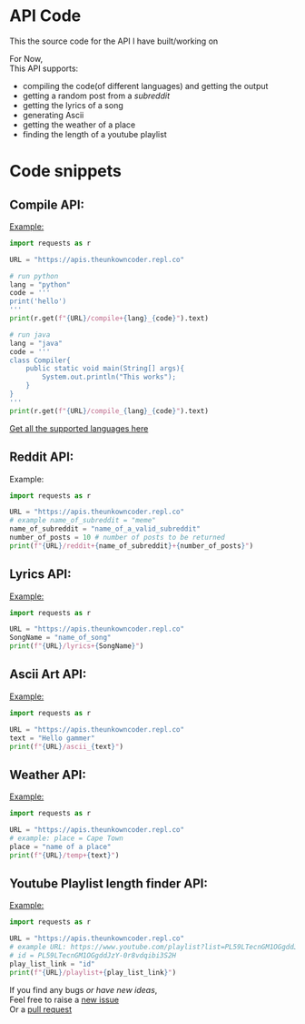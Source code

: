 # API Code
This the source code for the API I have built/working on

For Now, <br>
This API supports:

  + compiling the code(of different languages) and getting the output
  + getting a random post from a _subreddit_
  + getting the lyrics of a song
  + generating Ascii
  + getting the weather of a place
  + finding the length of a youtube playlist

# Code snippets
## Compile API:
<a href="https://apis.theunkowncoder.repl.co/compile_support_support">
  Example:
</a>

```py
import requests as r

URL = "https://apis.theunkowncoder.repl.co"

# run python
lang = "python"
code = '''
print('hello')
'''
print(r.get(f"{URL}/compile+{lang}_{code}").text)

# run java
lang = "java"
code = '''
class Compiler{
    public static void main(String[] args){
        System.out.println("This works");
    }
}
'''
print(r.get(f"{URL}/compile_{lang}_{code}").text)
```

<a href="https://apis.theunkowncoder.repl.co/compile_support_support">
  Get all the supported languages here
</a>

## Reddit API:
Example:
```py
import requests as r

URL = "https://apis.theunkowncoder.repl.co"
# example name_of_subreddit = "meme"
name_of_subreddit = "name_of_a_valid_subreddit" 
number_of_posts = 10 # number of posts to be returned
print(f"{URL}/reddit+{name_of_subreddit}+{number_of_posts}")
```

## Lyrics API:
<a href="https://apis.theunkowncoder.repl.co/lyrics+falling">
  Example: 
</a>

```py
import requests as r

URL = "https://apis.theunkowncoder.repl.co"
SongName = "name_of_song"
print(f"{URL}/lyrics+{SongName}")
```

## Ascii Art API:
<a href="https://apis.theunkowncoder.repl.co/playlist_PL59LTecnGM1OGgddJzY-0r8vdqibi3S2H">
  Example:
</a>

```py
import requests as r

URL = "https://apis.theunkowncoder.repl.co"
text = "Hello gammer"
print(f"{URL}/ascii_{text}")
```

## Weather API:
<a href="https://apis.theunkowncoder.repl.co/playlist_PL59LTecnGM1OGgddJzY-0r8vdqibi3S2H">
  Example:
</a>

```py
import requests as r

URL = "https://apis.theunkowncoder.repl.co"
# example: place = Cape Town
place = "name of a place"
print(f"{URL}/temp+{text}")
```

## Youtube Playlist length finder API:
<a href="https://apis.theunkowncoder.repl.co/playlist_PL59LTecnGM1OGgddJzY-0r8vdqibi3S2H">
  Example: 
</a>

```py
import requests as r

URL = "https://apis.theunkowncoder.repl.co"
# example URL: https://www.youtube.com/playlist?list=PL59LTecnGM1OGgddJzY-0r8vdqibi3S2H
# id = PL59LTecnGM1OGgddJzY-0r8vdqibi3S2H
play_list_link = "id"
print(f"{URL}/playlist+{play_list_link}")
```

If you find any bugs _or have new ideas_, <br> 
Feel free to raise a 
  <a href="https://github.com/JagTheFriend/APICode/issues"> 
    new issue 
  </a> <br>
Or a
  <a href="https://github.com/JagTheFriend/APICode/pulls">
    pull request
  </a>

